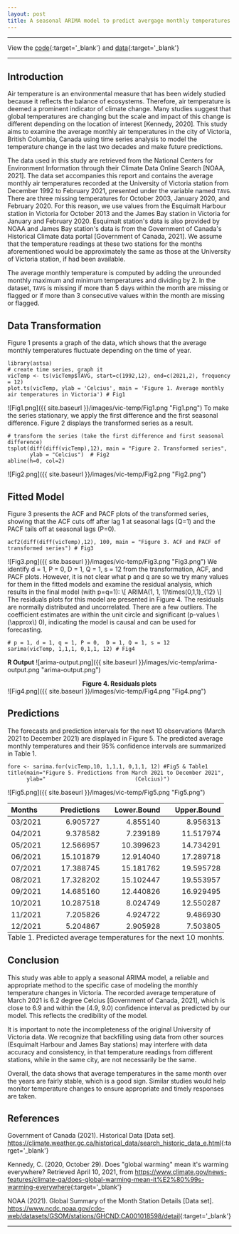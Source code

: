 ```yaml
---
layout: post
title: A seasonal ARIMA model to predict avergage monthly temperatures in Victoria, BC
---
```


****
View the [code](https://github.com/vietdao204/vic-temp/blob/main/main.Rmd){:target='_blank'} and [data](https://github.com/vietdao204/vic-temp/blob/main/data/victemp.csv){:target='_blank'}

****

## Introduction
Air temperature is an environmental measure that has been widely studied because it reflects the balance of ecosystems. Therefore, air temperature is deemed a prominent indicator of climate change. Many studies suggest that global temperatures are changing but the scale and impact of this change is different depending on the location of interest [Kennedy, 2020]. This study aims to examine the average monthly air temperatures in the city of Victoria, British Columbia, Canada using time series analysis to model the temperature change in the last two decades and make future predictions.

The data used in this study are retrieved from the National Centers for Environment Information through their Climate Data Online Search [NOAA, 2021]. The data set accompanies this report and contains the average monthly air temperatures recorded at the University of Victoria station from December 1992 to February 2021, presented under the variable named `TAVG`. There are three missing temperatures for October 2003, January 2020, and February 2020. For this reason, we use values from the Esquimalt Harbour station in Victoria for October 2013 and the James Bay station in Victoria for January and February 2020. Esquimalt station's data is also provided by NOAA and James Bay station's data is from the Government of Canada's Historical Climate data portal [Government of Canada, 2021]. We assume that the temperature readings at these two stations for the months aforementioned would be approximately the same as those at the University of Victoria station, if had been available.

The average monthly temperature is computed by adding the unrounded monthly maximum and minimum temperatures and dividing by 2. In the dataset, `TAVG` is missing if more than 5 days within the month are missing or flagged or if more than 3 consecutive values within the month are missing or flagged.

## Data Transformation
Figure 1 presents a graph of the data, which shows that the average monthly temperatures fluctuate depending on the time of year.
```
library(astsa)
# create time series, graph it
vicTemp <- ts(vicTemp$TAVG, start=c(1992,12), end=c(2021,2), frequency = 12) 
plot.ts(vicTemp, ylab = 'Celcius', main = 'Figure 1. Average monthly air temperatures in Victoria') # Fig1
```
![Fig1.png]({{ site.baseurl }}/images/vic-temp/Fig1.png "Fig1.png")
To make the series stationary, we apply the first difference and the first seasonal difference. Figure 2 displays the transformed series as a result.
```
# transform the series (take the first difference and first seasonal difference)
tsplot(diff(diff(vicTemp),12), main = "Figure 2. Transformed series", 
       ylab = "Celcius")  # Fig2
abline(h=0, col=2)
```
![Fig2.png]({{ site.baseurl }}/images/vic-temp/Fig2.png "Fig2.png")

## Fitted Model
Figure 3 presents the ACF and PACF plots of the transformed series, showing that the ACF cuts off after lag 1 at seasonal lags (Q=1) and the PACF tails off at seasonal lags (P=0).
```
acf2(diff(diff(vicTemp),12), 100, main = "Figure 3. ACF and PACF of transformed series") # Fig3
```
![Fig3.png]({{ site.baseurl }}/images/vic-temp/Fig3.png "Fig3.png")
We identify d = 1, P = 0, D = 1, Q = 1, s = 12 from the transformation, ACF, and PACF plots. However, it is not clear what p and q are so we try many values for them in the fitted models and examine the residual analysis, which results in the final model (with p=q=1): \\[ ARIMA(1, 1, 1)\times(0,1,1)_{12} \\]
The residuals plots for this model are presented in Figure 4. The residuals are normally distributed and uncorrelated. There are a few outliers. The coefficient estimates are within the unit circle and significant (p-values \\(\approx\\) 0), indicating the model is causal and can be used for forecasting. 
```
# p = 1, d = 1, q = 1, P = 0,  D = 1, Q = 1, s = 12
sarima(vicTemp, 1,1,1, 0,1,1, 12) # Fig4
```
**R Output**
![arima-output.png]({{ site.baseurl }}/images/vic-temp/arima-output.png "arima-output.png")

<div style="text-align:center"><b>Figure 4. Residuals plots</b></div>
![Fig4.png]({{ site.baseurl }}/images/vic-temp/Fig4.png "Fig4.png")

## Predictions
The forecasts and prediction intervals for the next 10 observations (March 2021 to December 2021) are displayed in Figure 5. The predicted average monthly temperatures and their 95% confidence intervals are summarized in Table 1.
```
fore <- sarima.for(vicTemp,10, 1,1,1, 0,1,1, 12) #Fig5 & Table1
title(main="Figure 5. Predictions from March 2021 to December 2021", 
      ylab="                            (Celcius)")
```
![Fig5.png]({{ site.baseurl }}/images/vic-temp/Fig5.png "Fig5.png")

<table class=" lightable-material lightable-striped lightable-hover" style="margin-left: auto; margin-right: auto;border-bottom: 0;">
                <thead>
                    <tr>
                        <th style="text-align:left;">
                        Months
                        </th>
                        <th style="text-align:right;">
                        Predictions
                        </th>
                        <th style="text-align:right;">
                        Lower.Bound
                        </th>
                        <th style="text-align:right;">
                        Upper.Bound
                        </th>
                    </tr>
                </thead>
                <tbody>
                    <tr>
                        <td style="text-align:left;">
                        03/2021
                        </td>
                        <td style="text-align:right;">
                        6.905727
                        </td>
                        <td style="text-align:right;">
                        4.855140
                        </td>
                        <td style="text-align:right;">
                        8.956313
                        </td>
                    </tr>
                    <tr>
                        <td style="text-align:left;">
                        04/2021
                        </td>
                        <td style="text-align:right;">
                        9.378582
                        </td>
                        <td style="text-align:right;">
                        7.239189
                        </td>
                        <td style="text-align:right;">
                        11.517974
                        </td>
                    </tr>
                    <tr>
                        <td style="text-align:left;">
                        05/2021
                        </td>
                        <td style="text-align:right;">
                        12.566957
                        </td>
                        <td style="text-align:right;">
                        10.399623
                        </td>
                        <td style="text-align:right;">
                        14.734291
                        </td>
                    </tr>
                    <tr>
                        <td style="text-align:left;">
                        06/2021
                        </td>
                        <td style="text-align:right;">
                        15.101879
                        </td>
                        <td style="text-align:right;">
                        12.914040
                        </td>
                        <td style="text-align:right;">
                        17.289718
                        </td>
                    </tr>
                    <tr>
                        <td style="text-align:left;">
                        07/2021
                        </td>
                        <td style="text-align:right;">
                        17.388745
                        </td>
                        <td style="text-align:right;">
                        15.181762
                        </td>
                        <td style="text-align:right;">
                        19.595728
                        </td>
                    </tr>
                    <tr>
                        <td style="text-align:left;">
                        08/2021
                        </td>
                        <td style="text-align:right;">
                        17.328202
                        </td>
                        <td style="text-align:right;">
                        15.102447
                        </td>
                        <td style="text-align:right;">
                        19.553957
                        </td>
                    </tr>
                    <tr>
                        <td style="text-align:left;">
                        09/2021
                        </td>
                        <td style="text-align:right;">
                        14.685160
                        </td>
                        <td style="text-align:right;">
                        12.440826
                        </td>
                        <td style="text-align:right;">
                        16.929495
                        </td>
                    </tr>
                    <tr>
                        <td style="text-align:left;">
                        10/2021
                        </td>
                        <td style="text-align:right;">
                        10.287518
                        </td>
                        <td style="text-align:right;">
                        8.024749
                        </td>
                        <td style="text-align:right;">
                        12.550287
                        </td>
                    </tr>
                    <tr>
                        <td style="text-align:left;">
                        11/2021
                        </td>
                        <td style="text-align:right;">
                        7.205826
                        </td>
                        <td style="text-align:right;">
                        4.924722
                        </td>
                        <td style="text-align:right;">
                        9.486930
                        </td>
                    </tr>
                    <tr>
                        <td style="text-align:left;">
                        12/2021
                        </td>
                        <td style="text-align:right;">
                        5.204867
                        </td>
                        <td style="text-align:right;">
                        2.905928
                        </td>
                        <td style="text-align:right;">
                        7.503805
                        </td>
                    </tr>
                </tbody>
                <tfoot>
                    <tr>
                        <td style="padding: 0; " colspan="100%">
                            <sup></sup>
                             Table 1. Predicted average temperatures for the next 10 monhts.
                        </td>
                    </tr>
                </tfoot>
            </table>

## Conclusion
This study was able to apply a seasonal ARIMA model, a reliable and appropriate method to the specific case of modeling the monthly temperature changes in Victoria. The recorded average temperature of March 2021 is 6.2 degree Celcius [Government of Canada, 2021], which is close to 6.9 and within the (4.9, 9.0) confidence interval as predicted by our model. This reflects the credibility of the model.

It is important to note the incompleteness of the original University of Victoria data. We recognize that backfilling using data from other sources (Esquimalt Harbour and James Bay stations) may interfere with data accuracy and consistency, in that temperature readings from different stations, while in the same city, are not necessarily be the same.

Overall, the data shows that average temperatures in the same month over the years are fairly stable, which is a good sign. Similar studies would help monitor temperature changes to ensure appropriate and timely responses are taken.

## References
Government of Canada (2021). Historical Data [Data set]. <https://climate.weather.gc.ca/historical_data/search_historic_data_e.html>{:target='_blank'}

Kennedy, C. (2020, October 29). Does "global warming" mean it's warming everywhere? Retrieved April 10, 2021, from <https://www.climate.gov/news-features/climate-qa/does-global-warming-mean-it%E2%80%99s-warming-everywhere>{:target='_blank'}

NOAA (2021). Global Summary of the Month Station Details [Data set]. <https://www.ncdc.noaa.gov/cdo-web/datasets/GSOM/stations/GHCND:CA001018598/detail>{:target='_blank'}

****
